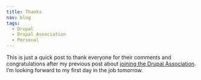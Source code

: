 ```yaml
---
title: Thanks
nav: blog
tags:
  - Drupal
  - Drupal Association
  - Personal
---
```

This is just a quick post to thank everyone for their comments and congratulations after my previous post about [joining the Drupal Association](/blog/drupal-association). I’m looking forward to my first day in the job tomorrow.